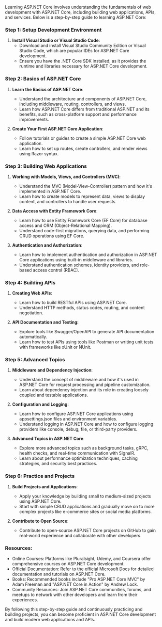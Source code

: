 Learning ASP.NET Core involves understanding the fundamentals of web development with ASP.NET Core, including building web applications, APIs, and services. Below is a step-by-step guide to learning ASP.NET Core:

### Step 1: Setup Development Environment
1. **Install Visual Studio or Visual Studio Code**:
   - Download and install Visual Studio Community Edition or Visual Studio Code, which are popular IDEs for ASP.NET Core development.
   - Ensure you have the .NET Core SDK installed, as it provides the runtime and libraries necessary for ASP.NET Core development.

### Step 2: Basics of ASP.NET Core
1. **Learn the Basics of ASP.NET Core**:
   - Understand the architecture and components of ASP.NET Core, including middleware, routing, controllers, and views.
   - Learn how ASP.NET Core differs from traditional ASP.NET and its benefits, such as cross-platform support and performance improvements.

2. **Create Your First ASP.NET Core Application**:
   - Follow tutorials or guides to create a simple ASP.NET Core web application.
   - Learn how to set up routes, create controllers, and render views using Razor syntax.

### Step 3: Building Web Applications
1. **Working with Models, Views, and Controllers (MVC)**:
   - Understand the MVC (Model-View-Controller) pattern and how it's implemented in ASP.NET Core.
   - Learn how to create models to represent data, views to display content, and controllers to handle user requests.

2. **Data Access with Entity Framework Core**:
   - Learn how to use Entity Framework Core (EF Core) for database access and ORM (Object-Relational Mapping).
   - Understand code-first migrations, querying data, and performing CRUD operations using EF Core.

3. **Authentication and Authorization**:
   - Learn how to implement authentication and authorization in ASP.NET Core applications using built-in middleware and libraries.
   - Understand authentication schemes, identity providers, and role-based access control (RBAC).

### Step 4: Building APIs
1. **Creating Web APIs**:
   - Learn how to build RESTful APIs using ASP.NET Core.
   - Understand HTTP methods, status codes, routing, and content negotiation.

2. **API Documentation and Testing**:
   - Explore tools like Swagger/OpenAPI to generate API documentation automatically.
   - Learn how to test APIs using tools like Postman or writing unit tests with frameworks like xUnit or NUnit.

### Step 5: Advanced Topics
1. **Middleware and Dependency Injection**:
   - Understand the concept of middleware and how it's used in ASP.NET Core for request processing and pipeline customization.
   - Learn about dependency injection and its role in creating loosely coupled and testable applications.

2. **Configuration and Logging**:
   - Learn how to configure ASP.NET Core applications using appsettings.json files and environment variables.
   - Understand logging in ASP.NET Core and how to configure logging providers like console, debug, file, or third-party providers.

3. **Advanced Topics in ASP.NET Core**:
   - Explore more advanced topics such as background tasks, gRPC, health checks, and real-time communication with SignalR.
   - Learn about performance optimization techniques, caching strategies, and security best practices.

### Step 6: Practice and Projects
1. **Build Projects and Applications**:
   - Apply your knowledge by building small to medium-sized projects using ASP.NET Core.
   - Start with simple CRUD applications and gradually move on to more complex projects like e-commerce sites or social media platforms.

2. **Contribute to Open Source**:
   - Contribute to open-source ASP.NET Core projects on GitHub to gain real-world experience and collaborate with other developers.

### Resources:
- Online Courses: Platforms like Pluralsight, Udemy, and Coursera offer comprehensive courses on ASP.NET Core development.
- Official Documentation: Refer to the official Microsoft Docs for detailed documentation and tutorials on ASP.NET Core.
- Books: Recommended books include "Pro ASP.NET Core MVC" by Adam Freeman and "ASP.NET Core in Action" by Andrew Lock.
- Community Resources: Join ASP.NET Core communities, forums, and meetups to network with other developers and learn from their experiences.

By following this step-by-step guide and continuously practicing and building projects, you can become proficient in ASP.NET Core development and build modern web applications and APIs.